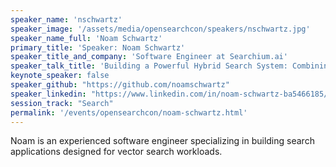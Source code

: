 ```yaml
---
speaker_name: 'nschwartz'
speaker_image: '/assets/media/opensearchcon/speakers/nschwartz.jpg'
speaker_name_full: 'Noam Schwartz'
primary_title: 'Speaker: Noam Schwartz'
speaker_title_and_company: 'Software Engineer at Searchium.ai'
speaker_talk_title: 'Building a Powerful Hybrid Search System: Combining Text and Vector Search for Enhanced OpenSearch Performance'
keynote_speaker: false
speaker_github: "https://github.com/noamschwartz"
speaker_linkedin: "https://www.linkedin.com/in/noam-schwartz-ba5466185/"
session_track: "Search"
permalink: '/events/opensearchcon/noam-schwartz.html'
---
```


Noam is an experienced software engineer specializing in building search applications designed for vector search workloads.

